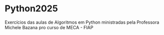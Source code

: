 # Python2025
Exercícios das aulas de Algoritmos em Python ministradas pela Professora Michele Bazana pro curso de MECA - FIAP

